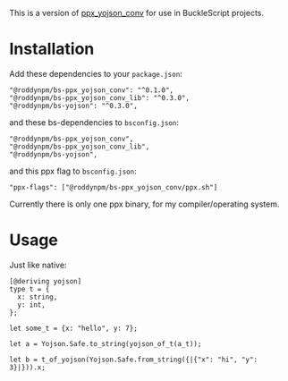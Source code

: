 This is a version of [ppx_yojson_conv](https://github.com/janestreet/ppx_yojson_conv) for use in BuckleScript projects.

# Installation
Add these dependencies to your `package.json`:
```
"@roddynpm/bs-ppx_yojson_conv": "^0.1.0",
"@roddynpm/bs-ppx_yojson_conv_lib": "^0.3.0",
"@roddynpm/bs-yojson": "^0.3.0",
```
and these bs-dependencies to `bsconfig.json`:
```
"@roddynpm/bs-ppx_yojson_conv",
"@roddynpm/bs-ppx_yojson_conv_lib",
"@roddynpm/bs-yojson",
```
and this ppx flag to `bsconfig.json`:
```
"ppx-flags": ["@roddynpm/bs-ppx_yojson_conv/ppx.sh"]
```
Currently there is only one ppx binary, for my compiler/operating system.

# Usage
Just like native:
```
[@deriving yojson]
type t = {
  x: string,
  y: int,
};

let some_t = {x: "hello", y: 7};

let a = Yojson.Safe.to_string(yojson_of_t(a_t));

let b = t_of_yojson(Yojson.Safe.from_string({|{"x": "hi", "y": 3}|})).x;
```

